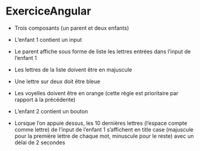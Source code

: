 # ExerciceAngular

* Trois composants (un parent et deux enfants)

* L’enfant 1 contient un input

* Le parent affiche sous forme de liste les lettres entrées dans l’input de l’enfant 1

* Les lettres de la liste doivent être en majuscule

* Une lettre sur deux doit être bleue

* Les voyelles doivent être en orange (cette règle est prioritaire par rapport à la précédente)

* L’enfant 2 contient un bouton

* Lorsque l’on appuie dessus, les 10 dernières lettres (l’espace compte comme lettre) de l’input de l’enfant 1 s’affichent en title case (majuscule pour la première lettre de chaque mot, minuscule pour le reste) avec un délai de 2 secondes
